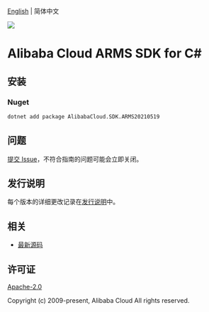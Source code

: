 [English](README.md) | 简体中文

![](https://aliyunsdk-pages.alicdn.com/icons/AlibabaCloud.svg)

# Alibaba Cloud ARMS SDK for C#

## 安装

### Nuget

```bash
dotnet add package AlibabaCloud.SDK.ARMS20210519
```

## 问题

[提交 Issue](https://github.com/aliyun/alibabacloud-csharp-sdk/issues/new)，不符合指南的问题可能会立即关闭。

## 发行说明

每个版本的详细更改记录在[发行说明](./ChangeLog.md)中。

## 相关

* [最新源码](https://github.com/aliyun/alibabacloud-csharp-sdk/)

## 许可证

[Apache-2.0](http://www.apache.org/licenses/LICENSE-2.0)

Copyright (c) 2009-present, Alibaba Cloud All rights reserved.
